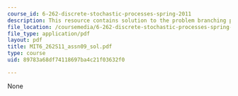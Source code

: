```yaml
---
course_id: 6-262-discrete-stochastic-processes-spring-2011
description: This resource contains solution to the problem branching process.
file_location: /coursemedia/6-262-discrete-stochastic-processes-spring-2011/89783a68df74118697ba4c21f03632f0_MIT6_262S11_assn09_sol.pdf
file_type: application/pdf
layout: pdf
title: MIT6_262S11_assn09_sol.pdf
type: course
uid: 89783a68df74118697ba4c21f03632f0

---
```

None